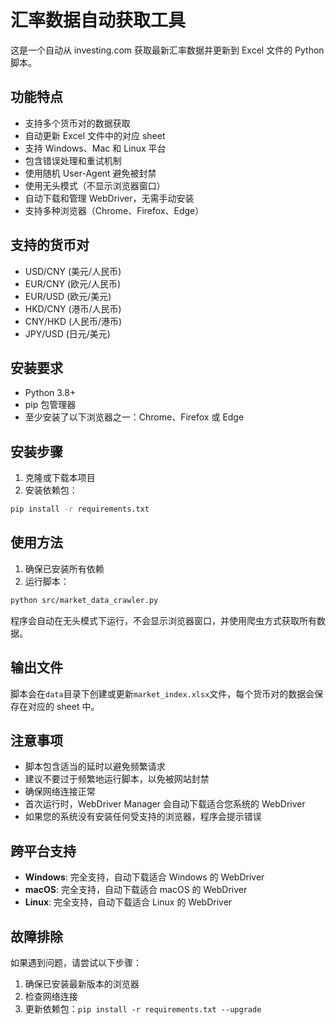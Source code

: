 # 汇率数据自动获取工具

这是一个自动从 investing.com 获取最新汇率数据并更新到 Excel 文件的 Python 脚本。

## 功能特点

- 支持多个货币对的数据获取
- 自动更新 Excel 文件中的对应 sheet
- 支持 Windows、Mac 和 Linux 平台
- 包含错误处理和重试机制
- 使用随机 User-Agent 避免被封禁
- 使用无头模式（不显示浏览器窗口）
- 自动下载和管理 WebDriver，无需手动安装
- 支持多种浏览器（Chrome、Firefox、Edge）

## 支持的货币对

- USD/CNY (美元/人民币)
- EUR/CNY (欧元/人民币)
- EUR/USD (欧元/美元)
- HKD/CNY (港币/人民币)
- CNY/HKD (人民币/港币)
- JPY/USD (日元/美元)

## 安装要求

- Python 3.8+
- pip 包管理器
- 至少安装了以下浏览器之一：Chrome、Firefox 或 Edge

## 安装步骤

1. 克隆或下载本项目
2. 安装依赖包：

```bash
pip install -r requirements.txt
```

## 使用方法

1. 确保已安装所有依赖
2. 运行脚本：

```bash
python src/market_data_crawler.py
```

程序会自动在无头模式下运行，不会显示浏览器窗口，并使用爬虫方式获取所有数据。

## 输出文件

脚本会在`data`目录下创建或更新`market_index.xlsx`文件，每个货币对的数据会保存在对应的 sheet 中。

## 注意事项

- 脚本包含适当的延时以避免频繁请求
- 建议不要过于频繁地运行脚本，以免被网站封禁
- 确保网络连接正常
- 首次运行时，WebDriver Manager 会自动下载适合您系统的 WebDriver
- 如果您的系统没有安装任何受支持的浏览器，程序会提示错误

## 跨平台支持

- **Windows**: 完全支持，自动下载适合 Windows 的 WebDriver
- **macOS**: 完全支持，自动下载适合 macOS 的 WebDriver
- **Linux**: 完全支持，自动下载适合 Linux 的 WebDriver

## 故障排除

如果遇到问题，请尝试以下步骤：

1. 确保已安装最新版本的浏览器
2. 检查网络连接
3. 更新依赖包：`pip install -r requirements.txt --upgrade`
